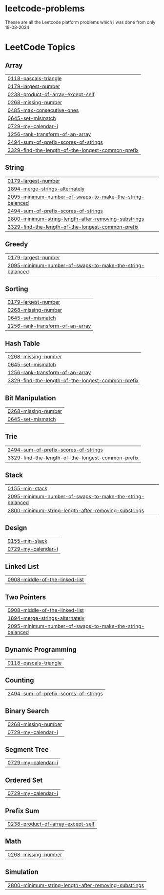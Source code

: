 # leetcode-problems

Thesse are all the Leetcode platform problems which i was done from only 19-08-2024 

<!---LeetCode Topics Start-->
# LeetCode Topics
## Array
|  |
| ------- |
| [0118-pascals-triangle](https://github.com/Santhu4/leetcode-problems/tree/master/0118-pascals-triangle) |
| [0179-largest-number](https://github.com/Santhu4/leetcode-problems/tree/master/0179-largest-number) |
| [0238-product-of-array-except-self](https://github.com/Santhu4/leetcode-problems/tree/master/0238-product-of-array-except-self) |
| [0268-missing-number](https://github.com/Santhu4/leetcode-problems/tree/master/0268-missing-number) |
| [0485-max-consecutive-ones](https://github.com/Santhu4/leetcode-problems/tree/master/0485-max-consecutive-ones) |
| [0645-set-mismatch](https://github.com/Santhu4/leetcode-problems/tree/master/0645-set-mismatch) |
| [0729-my-calendar-i](https://github.com/Santhu4/leetcode-problems/tree/master/0729-my-calendar-i) |
| [1256-rank-transform-of-an-array](https://github.com/Santhu4/leetcode-problems/tree/master/1256-rank-transform-of-an-array) |
| [2494-sum-of-prefix-scores-of-strings](https://github.com/Santhu4/leetcode-problems/tree/master/2494-sum-of-prefix-scores-of-strings) |
| [3329-find-the-length-of-the-longest-common-prefix](https://github.com/Santhu4/leetcode-problems/tree/master/3329-find-the-length-of-the-longest-common-prefix) |
## String
|  |
| ------- |
| [0179-largest-number](https://github.com/Santhu4/leetcode-problems/tree/master/0179-largest-number) |
| [1894-merge-strings-alternately](https://github.com/Santhu4/leetcode-problems/tree/master/1894-merge-strings-alternately) |
| [2095-minimum-number-of-swaps-to-make-the-string-balanced](https://github.com/Santhu4/leetcode-problems/tree/master/2095-minimum-number-of-swaps-to-make-the-string-balanced) |
| [2494-sum-of-prefix-scores-of-strings](https://github.com/Santhu4/leetcode-problems/tree/master/2494-sum-of-prefix-scores-of-strings) |
| [2800-minimum-string-length-after-removing-substrings](https://github.com/Santhu4/leetcode-problems/tree/master/2800-minimum-string-length-after-removing-substrings) |
| [3329-find-the-length-of-the-longest-common-prefix](https://github.com/Santhu4/leetcode-problems/tree/master/3329-find-the-length-of-the-longest-common-prefix) |
## Greedy
|  |
| ------- |
| [0179-largest-number](https://github.com/Santhu4/leetcode-problems/tree/master/0179-largest-number) |
| [2095-minimum-number-of-swaps-to-make-the-string-balanced](https://github.com/Santhu4/leetcode-problems/tree/master/2095-minimum-number-of-swaps-to-make-the-string-balanced) |
## Sorting
|  |
| ------- |
| [0179-largest-number](https://github.com/Santhu4/leetcode-problems/tree/master/0179-largest-number) |
| [0268-missing-number](https://github.com/Santhu4/leetcode-problems/tree/master/0268-missing-number) |
| [0645-set-mismatch](https://github.com/Santhu4/leetcode-problems/tree/master/0645-set-mismatch) |
| [1256-rank-transform-of-an-array](https://github.com/Santhu4/leetcode-problems/tree/master/1256-rank-transform-of-an-array) |
## Hash Table
|  |
| ------- |
| [0268-missing-number](https://github.com/Santhu4/leetcode-problems/tree/master/0268-missing-number) |
| [0645-set-mismatch](https://github.com/Santhu4/leetcode-problems/tree/master/0645-set-mismatch) |
| [1256-rank-transform-of-an-array](https://github.com/Santhu4/leetcode-problems/tree/master/1256-rank-transform-of-an-array) |
| [3329-find-the-length-of-the-longest-common-prefix](https://github.com/Santhu4/leetcode-problems/tree/master/3329-find-the-length-of-the-longest-common-prefix) |
## Bit Manipulation
|  |
| ------- |
| [0268-missing-number](https://github.com/Santhu4/leetcode-problems/tree/master/0268-missing-number) |
| [0645-set-mismatch](https://github.com/Santhu4/leetcode-problems/tree/master/0645-set-mismatch) |
## Trie
|  |
| ------- |
| [2494-sum-of-prefix-scores-of-strings](https://github.com/Santhu4/leetcode-problems/tree/master/2494-sum-of-prefix-scores-of-strings) |
| [3329-find-the-length-of-the-longest-common-prefix](https://github.com/Santhu4/leetcode-problems/tree/master/3329-find-the-length-of-the-longest-common-prefix) |
## Stack
|  |
| ------- |
| [0155-min-stack](https://github.com/Santhu4/leetcode-problems/tree/master/0155-min-stack) |
| [2095-minimum-number-of-swaps-to-make-the-string-balanced](https://github.com/Santhu4/leetcode-problems/tree/master/2095-minimum-number-of-swaps-to-make-the-string-balanced) |
| [2800-minimum-string-length-after-removing-substrings](https://github.com/Santhu4/leetcode-problems/tree/master/2800-minimum-string-length-after-removing-substrings) |
## Design
|  |
| ------- |
| [0155-min-stack](https://github.com/Santhu4/leetcode-problems/tree/master/0155-min-stack) |
| [0729-my-calendar-i](https://github.com/Santhu4/leetcode-problems/tree/master/0729-my-calendar-i) |
## Linked List
|  |
| ------- |
| [0908-middle-of-the-linked-list](https://github.com/Santhu4/leetcode-problems/tree/master/0908-middle-of-the-linked-list) |
## Two Pointers
|  |
| ------- |
| [0908-middle-of-the-linked-list](https://github.com/Santhu4/leetcode-problems/tree/master/0908-middle-of-the-linked-list) |
| [1894-merge-strings-alternately](https://github.com/Santhu4/leetcode-problems/tree/master/1894-merge-strings-alternately) |
| [2095-minimum-number-of-swaps-to-make-the-string-balanced](https://github.com/Santhu4/leetcode-problems/tree/master/2095-minimum-number-of-swaps-to-make-the-string-balanced) |
## Dynamic Programming
|  |
| ------- |
| [0118-pascals-triangle](https://github.com/Santhu4/leetcode-problems/tree/master/0118-pascals-triangle) |
## Counting
|  |
| ------- |
| [2494-sum-of-prefix-scores-of-strings](https://github.com/Santhu4/leetcode-problems/tree/master/2494-sum-of-prefix-scores-of-strings) |
## Binary Search
|  |
| ------- |
| [0268-missing-number](https://github.com/Santhu4/leetcode-problems/tree/master/0268-missing-number) |
| [0729-my-calendar-i](https://github.com/Santhu4/leetcode-problems/tree/master/0729-my-calendar-i) |
## Segment Tree
|  |
| ------- |
| [0729-my-calendar-i](https://github.com/Santhu4/leetcode-problems/tree/master/0729-my-calendar-i) |
## Ordered Set
|  |
| ------- |
| [0729-my-calendar-i](https://github.com/Santhu4/leetcode-problems/tree/master/0729-my-calendar-i) |
## Prefix Sum
|  |
| ------- |
| [0238-product-of-array-except-self](https://github.com/Santhu4/leetcode-problems/tree/master/0238-product-of-array-except-self) |
## Math
|  |
| ------- |
| [0268-missing-number](https://github.com/Santhu4/leetcode-problems/tree/master/0268-missing-number) |
## Simulation
|  |
| ------- |
| [2800-minimum-string-length-after-removing-substrings](https://github.com/Santhu4/leetcode-problems/tree/master/2800-minimum-string-length-after-removing-substrings) |
<!---LeetCode Topics End-->